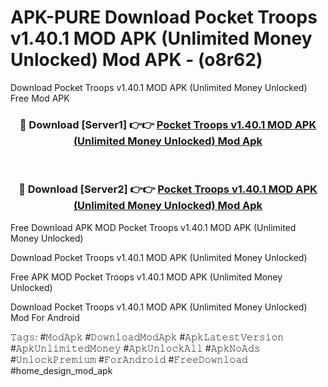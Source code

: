 # APK-PURE Download Pocket Troops v1.40.1 MOD APK (Unlimited Money Unlocked) Mod APK - (o8r62)
Download Pocket Troops v1.40.1 MOD APK (Unlimited Money Unlocked) Free Mod APK

<div align="center">
<h3>🔴 Download [Server1] 👉👉 <a href="https://apk-comot.site?title=Pocket_Troops_v1.40.1_MOD_APK_(Unlimited_Money_Unlocked)">Pocket Troops v1.40.1 MOD APK (Unlimited Money Unlocked) Mod Apk</a></h3><br>

<h3>🔴 Download [Server2] 👉👉 <a href="https://apk-comot.site?title=Pocket_Troops_v1.40.1_MOD_APK_(Unlimited_Money_Unlocked)">Pocket Troops v1.40.1 MOD APK (Unlimited Money Unlocked) Mod Apk</a></h3>
</div>


Free Download APK MOD Pocket Troops v1.40.1 MOD APK (Unlimited Money Unlocked)

Download Pocket Troops v1.40.1 MOD APK (Unlimited Money Unlocked) 

Free APK MOD Pocket Troops v1.40.1 MOD APK (Unlimited Money Unlocked) 

Download Pocket Troops v1.40.1 MOD APK (Unlimited Money Unlocked) Mod For Android

𝚃𝚊𝚐𝚜: #𝙼𝚘𝚍𝙰𝚙𝚔 #𝙳𝚘𝚠𝚗𝚕𝚘𝚊𝚍𝙼𝚘𝚍𝙰𝚙𝚔 #𝙰𝚙𝚔𝙻𝚊𝚝𝚎𝚜𝚝𝚅𝚎𝚛𝚜𝚒𝚘𝚗 #𝙰𝚙𝚔𝚄𝚗𝚕𝚒𝚖𝚒𝚝𝚎𝚍𝙼𝚘𝚗𝚎𝚢 #𝙰𝚙𝚔𝚄𝚗𝚕𝚘𝚌𝚔𝙰𝚕𝚕 #𝙰𝚙𝚔𝙽𝚘𝙰𝚍𝚜 #𝚄𝚗𝚕𝚘𝚌𝚔𝙿𝚛𝚎𝚖𝚒𝚞𝚖 #𝙵𝚘𝚛𝙰𝚗𝚍𝚛𝚘𝚒𝚍 #𝙵𝚛𝚎𝚎𝙳𝚘𝚠𝚗𝚕𝚘𝚊𝚍 #home_design_mod_apk